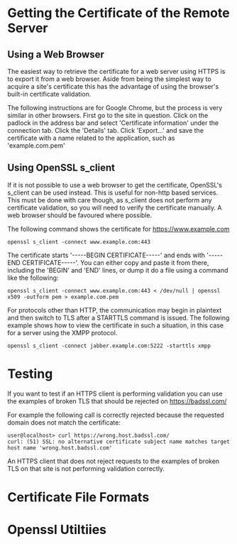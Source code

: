 # Getting the Certificate of the Remote Server

## Using a Web Browser
The easiest way to retrieve the certificate for a web server using HTTPS is to export it from a web browser.
Aside from being the simplest way to acquire a site's certificate this has the advantage of using the browser's
built-in certificate validation.

The following instructions are for Google Chrome, but the process is very similar in other browsers.
First go to the site in question. Click on the padlock in the address bar and select 'Certificate information' under
the connection tab. Click the 'Details' tab. Click 'Export...' and save the certificate with a name related to the
application, such as 'example.com.pem'


## Using OpenSSL s_client
If it is not possible to use a web browser to get the certificate, OpenSSL's s_client can be used instead. This is
useful for non-http based services. This must be done with care though, as s_client does not perform any certificate
validation, so you will need to verify the certificate manually. A web browser should be favoured where possible.

The following command shows the certificate for https://www.example.com
```
openssl s_client -connect www.example.com:443
```

The certificate starts '-----BEGIN CERTIFICATE-----' and ends with '-----END CERTIFICATE-----'. You can either copy
and paste it from there, including the 'BEGIN' and 'END' lines, or dump it do a file using a command like the following:
```
openssl s_client -connect www.example.com:443 < /dev/null | openssl x509 -outform pem > example.com.pem
```

For protocols other than HTTP, the communication may begin in plaintext and then switch to TLS after a STARTTLS command is issued. The following example shows how to view the certificate in such a situation, in this case for a server using the XMPP protocol.
```
openssl s_client -connect jabber.example.com:5222 -starttls xmpp
```

# Testing
If you want to test if an HTTPS client is performing validation you can use the examples of broken TLS that should be rejected on https://badssl.com/

For example the following call is correctly rejected because the requested domain does not match the certificate:
```
user@localhost> curl https://wrong.host.badssl.com/
curl: (51) SSL: no alternative certificate subject name matches target host name 'wrong.host.badssl.com'
```

An HTTPS client that does not reject requests to the examples of broken TLS on that site is not performing validation correctly.

# Certificate File Formats

# Openssl Utiltiies
